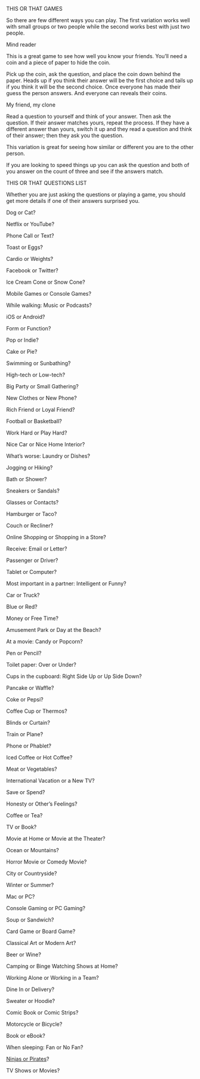 THIS OR THAT GAMES

So there are few different ways you can play. The first variation works well with small groups or two people while the second works best with just two people.

Mind reader

This is a great game to see how well you know your friends. You’ll need a coin and a piece of paper to hide the coin.

Pick up the coin, ask the question, and place the coin down behind the paper. Heads up if you think their answer will be the first choice and tails up if you think it will be the second choice. Once everyone has made their guess the person answers. And everyone can reveals their coins.

My friend, my clone

Read a question to yourself and think of your answer. Then ask the question. If their answer matches yours, repeat the process. If they have a different answer than yours, switch it up and they read a question and think of their answer; then they ask you the question.

This variation is great for seeing how similar or different you are to the other person.

If you are looking to speed things up you can ask the question and both of you answer on the count of three and see if the answers match.

THIS OR THAT QUESTIONS LIST

Whether you are just asking the questions or playing a game, you should get more details if one of their answers surprised you.

Dog or Cat?

Netflix or YouTube?

Phone Call or Text?

Toast or Eggs?

Cardio or Weights?

Facebook or Twitter?

Ice Cream Cone or Snow Cone?

Mobile Games or Console Games?

While walking: Music or Podcasts?

iOS or Android?

Form or Function?

Pop or Indie?

Cake or Pie?

Swimming or Sunbathing?

High-tech or Low-tech?

Big Party or Small Gathering?

New Clothes or New Phone?

Rich Friend or Loyal Friend?

Football or Basketball?

Work Hard or Play Hard?

Nice Car or Nice Home Interior?

What’s worse: Laundry or Dishes?

Jogging or Hiking?

Bath or Shower?

Sneakers or Sandals?

Glasses or Contacts?

Hamburger or Taco?

Couch or Recliner?

Online Shopping or Shopping in a Store?

Receive: Email or Letter?

Passenger or Driver?

Tablet or Computer?

Most important in a partner: Intelligent or Funny?

Car or Truck?

Blue or Red?

Money or Free Time?

Amusement Park or Day at the Beach?

At a movie: Candy or Popcorn?

Pen or Pencil?

Toilet paper: Over or Under?

Cups in the cupboard: Right Side Up or Up Side Down?

Pancake or Waffle?

Coke or Pepsi?

Coffee Cup or Thermos?

Blinds or Curtain?

Train or Plane?

Phone or Phablet?

Iced Coffee or Hot Coffee?

Meat or Vegetables?

International Vacation or a New TV?

Save or Spend?

Honesty or Other’s Feelings?

Coffee or Tea?

TV or Book?

Movie at Home or Movie at the Theater?

Ocean or Mountains?

Horror Movie or Comedy Movie?

City or Countryside?

Winter or Summer?

Mac or PC?

Console Gaming or PC Gaming?

Soup or Sandwich?

Card Game or Board Game?

Classical Art or Modern Art?

Beer or Wine?

Camping or Binge Watching Shows at Home?

Working Alone or Working in a Team?

Dine In or Delivery?

Sweater or Hoodie?

Comic Book or Comic Strips?

Motorcycle or Bicycle?

Book or eBook?

When sleeping: Fan or No Fan?

[Ninjas or Pirates](http://knowyourmeme.com/memes/pirates-vs-ninjas)?

TV Shows or Movies?